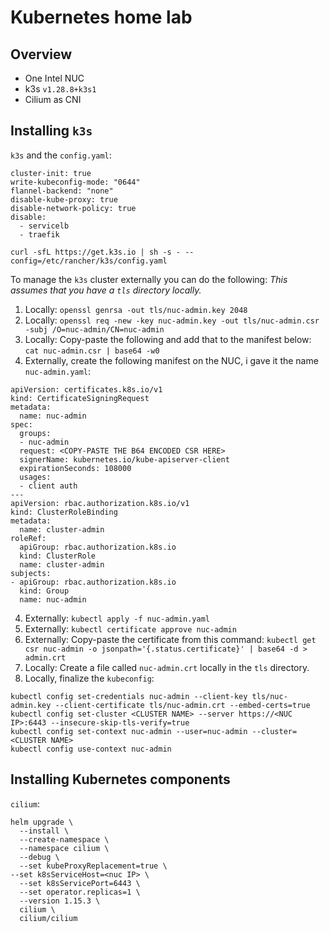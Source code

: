 # Kubernetes home lab

## Overview

* One Intel NUC
* k3s `v1.28.8+k3s1`
* Cilium as CNI

## Installing `k3s`

`k3s` and the `config.yaml`:
```
cluster-init: true
write-kubeconfig-mode: "0644"
flannel-backend: "none"
disable-kube-proxy: true
disable-network-policy: true
disable:
  - servicelb
  - traefik
```
```
curl -sfL https://get.k3s.io | sh -s - --config=/etc/rancher/k3s/config.yaml
```

To manage the `k3s` cluster externally you can do the following:
_This assumes that you have a `tls` directory locally._
1. Locally: `openssl genrsa -out tls/nuc-admin.key 2048`
2. Locally: `openssl req -new -key nuc-admin.key -out tls/nuc-admin.csr -subj /O=nuc-admin/CN=nuc-admin`
3. Locally: Copy-paste the following and add that to the manifest below: `cat nuc-admin.csr | base64 -w0`
3. Externally, create the following manifest on the NUC, i gave it the name `nuc-admin.yaml`:
```
apiVersion: certificates.k8s.io/v1
kind: CertificateSigningRequest
metadata:
  name: nuc-admin
spec:
  groups:
  - nuc-admin
  request: <COPY-PASTE THE B64 ENCODED CSR HERE>
  signerName: kubernetes.io/kube-apiserver-client
  expirationSeconds: 108000
  usages:
  - client auth
---
apiVersion: rbac.authorization.k8s.io/v1
kind: ClusterRoleBinding
metadata:
  name: cluster-admin
roleRef:
  apiGroup: rbac.authorization.k8s.io
  kind: ClusterRole
  name: cluster-admin
subjects:
- apiGroup: rbac.authorization.k8s.io
  kind: Group
  name: nuc-admin
```
4. Externally: `kubectl apply -f nuc-admin.yaml`
5. Externally: `kubectl certificate approve nuc-admin`
6. Externally: Copy-paste the certificate from this command: `kubectl get csr nuc-admin -o jsonpath='{.status.certificate}' | base64 -d > admin.crt`
7. Locally: Create a file called `nuc-admin.crt` locally in the `tls` directory.
8. Locally, finalize the `kubeconfig`:
```
kubectl config set-credentials nuc-admin --client-key tls/nuc-admin.key --client-certificate tls/nuc-admin.crt --embed-certs=true
kubectl config set-cluster <CLUSTER NAME> --server https://<NUC IP>:6443 --insecure-skip-tls-verify=true
kubectl config set-context nuc-admin --user=nuc-admin --cluster=<CLUSTER NAME>
kubectl config use-context nuc-admin
```

## Installing Kubernetes components

`cilium`:
```
helm upgrade \
  --install \
  --create-namespace \
  --namespace cilium \
  --debug \
  --set kubeProxyReplacement=true \
--set k8sServiceHost=<nuc IP> \
  --set k8sServicePort=6443 \
  --set operator.replicas=1 \
  --version 1.15.3 \
  cilium \
  cilium/cilium
```

